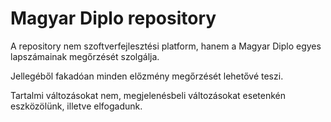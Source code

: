 # Magyar Diplo repository

A repository nem szoftverfejlesztési platform, hanem a Magyar Diplo egyes lapszámainak megőrzését szolgálja.

Jellegéből fakadóan minden előzmény megőrzését lehetővé teszi.

Tartalmi változásokat nem, megjelenésbeli változásokat esetenkén eszközölünk, illetve elfogadunk.
